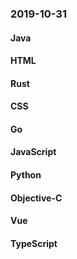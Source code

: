 ### 2019-10-31

#### Java

#### HTML

#### Rust

#### CSS

#### Go

#### JavaScript

#### Python

#### Objective-C

#### Vue

#### TypeScript
